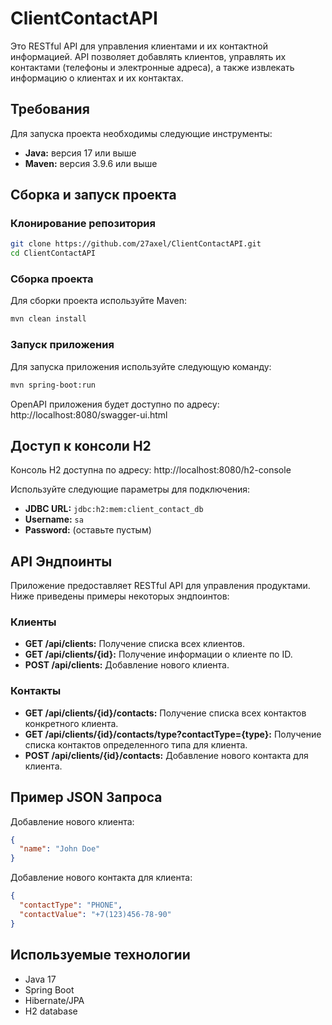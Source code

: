 # ClientContactAPI

Это RESTful API для управления клиентами и их контактной информацией. API позволяет добавлять клиентов, управлять их контактами (телефоны и электронные адреса), а также извлекать информацию о клиентах и их контактах.

## Требования

Для запуска проекта необходимы следующие инструменты:

- **Java:** версия 17 или выше
- **Maven:** версия 3.9.6 или выше

## Сборка и запуск проекта

### Клонирование репозитория

```bash
git clone https://github.com/27axel/ClientContactAPI.git
cd ClientContactAPI
```
### Сборка проекта

Для сборки проекта используйте Maven:

```bash
mvn clean install
```

### Запуск приложения

Для запуска приложения используйте следующую команду:

```bash
mvn spring-boot:run
```

OpenAPI приложения будет доступно по адресу: http://localhost:8080/swagger-ui.html

## Доступ к консоли H2

Консоль H2 доступна по адресу: http://localhost:8080/h2-console

Используйте следующие параметры для подключения:

- **JDBC URL:** `jdbc:h2:mem:client_contact_db`
- **Username:** `sa`
- **Password:** (оставьте пустым)

## API Эндпоинты

Приложение предоставляет RESTful API для управления продуктами. Ниже приведены примеры некоторых эндпоинтов:

### Клиенты
- **GET /api/clients:** Получение списка всех клиентов.
- **GET /api/clients/{id}:** Получение информации о клиенте по ID.
- **POST /api/clients:** Добавление нового клиента.

### Контакты
- **GET /api/clients/{id}/contacts:** Получение списка всех контактов конкретного клиента.
- **GET /api/clients/{id}/contacts/type?contactType={type}:** Получение списка контактов определенного типа для клиента.
- **POST /api/clients/{id}/contacts:** Добавление нового контакта для клиента.


## Пример JSON Запроса

Добавление нового клиента:

```json
{
  "name": "John Doe"
}
```
Добавление нового контакта для клиента:

```json
{
  "contactType": "PHONE",
  "contactValue": "+7(123)456-78-90"
}
```

## Используемые технологии
- Java 17
- Spring Boot
- Hibernate/JPA
- H2 database
